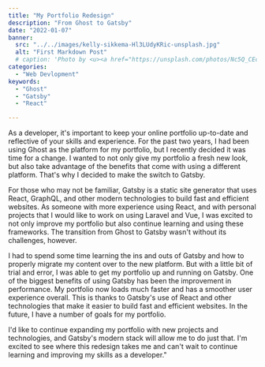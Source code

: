 ```yaml
---
title: "My Portfolio Redesign"
description: "From Ghost to Gatsby"
date: "2022-01-07"
banner:
  src: "../../images/kelly-sikkema-Hl3LUdyKRic-unsplash.jpg"
  alt: "First Markdown Post"
  # caption: 'Photo by <u><a href="https://unsplash.com/photos/Nc5Q_CEcY44">Florian Olivo</a></u>'
categories:
  - "Web Devlopment"
keywords:
  - "Ghost"
  - "Gatsby"
  - "React"

---
```


As a developer, it's important to keep your online portfolio up-to-date and reflective of your skills and experience. For the past two years, I had been using Ghost as the platform for my portfolio, but I recently decided it was time for a change. I wanted to not only give my portfolio a fresh new look, but also take advantage of the benefits that come with using a different platform. That's why I decided to make the switch to Gatsby. 

For those who may not be familiar, Gatsby is a static site generator that uses React, GraphQL, and other modern technologies to build fast and efficient websites. As someone with more experience using React, and with personal projects that I would like to work on using Laravel and Vue, I was excited to not only improve my portfolio but also continue learning and using these frameworks. The transition from Ghost to Gatsby wasn't without its challenges, however. 

I had to spend some time learning the ins and outs of Gatsby and how to properly migrate my content over to the new platform. But with a little bit of trial and error, I was able to get my portfolio up and running on Gatsby. One of the biggest benefits of using Gatsby has been the improvement in performance. My portfolio now loads much faster and has a smoother user experience overall. This is thanks to Gatsby's use of React and other technologies that make it easier to build fast and efficient websites. In the future, I have a number of goals for my portfolio. 

I'd like to continue expanding my portfolio with new projects and technologies, and Gatsby's modern stack will allow me to do just that. I'm excited to see where this redesign takes me and can't wait to continue learning and improving my skills as a developer."
